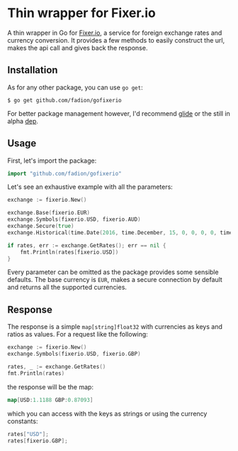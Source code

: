 # Thin wrapper for Fixer.io

A thin wrapper in Go for [Fixer.io](http://www.fixer.io), a service for foreign exchange rates and currency conversion. It provides a few methods to easily construct the url, makes the api call and gives back the response.

## Installation

As for any other package, you can use `go get`:

```
$ go get github.com/fadion/gofixerio
```

For better package management however, I'd recommend [glide](https://github.com/Masterminds/glide) or the still in alpha [dep](https://github.com/golang/dep).

## Usage

First, let's import the package:

```go
import "github.com/fadion/gofixerio"
```

Let's see an exhaustive example with all the parameters:

```go
exchange := fixerio.New()

exchange.Base(fixerio.EUR)
exchange.Symbols(fixerio.USD, fixerio.AUD)
exchange.Secure(true)
exchange.Historical(time.Date(2016, time.December, 15, 0, 0, 0, 0, time.UTC))

if rates, err := exchange.GetRates(); err == nil {
    fmt.Println(rates[fixerio.USD])
}
```

Every parameter can be omitted as the package provides some sensible defaults. The base currency is `EUR`, makes a secure connection by default and returns all the supported currencies.

## Response

The response is a simple `map[string]float32` with currencies as keys and ratios as values. For a request like the following:

```go
exchange := fixerio.New()
exchange.Symbols(fixerio.USD, fixerio.GBP)

rates, _ := exchange.GetRates()
fmt.Println(rates)
```

the response will be the map:

```go
map[USD:1.1188 GBP:0.87093]
```

which you can access with the keys as strings or using the currency constants:

```go
rates["USD"];
rates[fixerio.GBP];
```
